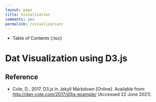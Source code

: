 ```yaml
---
layout: page
title: Visualization
comments: yes
permalink: /visualization/
---
```


* Table of Contents
{:toc}

# Dat Visualization using D3.js

## Reference
* Cole, D., 2017. D3.js in Jekyll Markdown [Online]. Available from: http://dan-cole.com/2017/d3js-example/ [Accessed 22 June 2021].